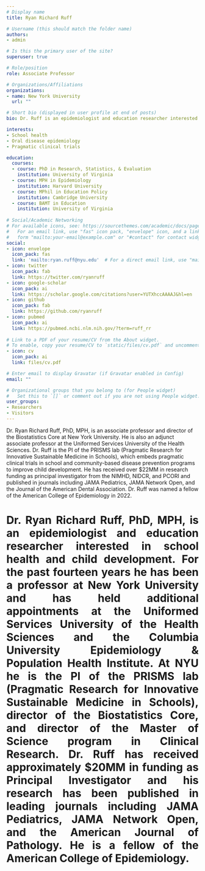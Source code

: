 ```yaml
---
# Display name
title: Ryan Richard Ruff

# Username (this should match the folder name)
authors:
- admin

# Is this the primary user of the site?
superuser: true

# Role/position
role: Associate Professor

# Organizations/Affiliations
organizations:
- name: New York University
  url: ""

# Short bio (displayed in user profile at end of posts)
bio: Dr. Ruff is an epidemiologist and education researcher interested in school-based preventive medicine and its effects on child cognitive and socioemotional development.

interests:
- School health
- Oral disease epidemiology
- Pragmatic clinical trials 

education:
  courses:
  - course: PhD in Research, Statistics, & Evaluation
    institution: University of Virginia
  - course: MPH in Epidemiology
    institution: Harvard University
  - course: MPhil in Education Policy
    institution: Cambridge University
  - course: BAMT in Education
    institution: University of Virginia
    
# Social/Academic Networking
# For available icons, see: https://sourcethemes.com/academic/docs/page-builder/#icons
#   For an email link, use "fas" icon pack, "envelope" icon, and a link in the
#   form "mailto:your-email@example.com" or "#contact" for contact widget.
social:
- icon: envelope
  icon_pack: fas
  link: 'mailto:ryan.ruff@nyu.edu'  # For a direct email link, use "mailto:test@example.org".
- icon: twitter
  icon_pack: fab
  link: https://twitter.com/ryanruff
- icon: google-scholar
  icon_pack: ai
  link: https://scholar.google.com/citations?user=YUTXhccAAAAJ&hl=en
- icon: github
  icon_pack: fab
  link: https://github.com/ryanruff
- icon: pubmed
  icon_pack: ai
  link: https://pubmed.ncbi.nlm.nih.gov/?term=ruff_rr
  
# Link to a PDF of your resume/CV from the About widget.
# To enable, copy your resume/CV to `static/files/cv.pdf` and uncomment the lines below.
- icon: cv
  icon_pack: ai
  link: files/cv.pdf

# Enter email to display Gravatar (if Gravatar enabled in Config)
email: ""

# Organizational groups that you belong to (for People widget)
#   Set this to `[]` or comment out if you are not using People widget.
user_groups:
- Researchers
- Visitors
---
```

Dr. Ryan Richard Ruff, PhD, MPH, is an associate professor and director of the Biostatistics Core at New York University. He is also an adjunct associate professor at the Uniformed Services University of the Health Sciences. Dr. Ruff is the PI of the PRISMS lab (Pragmatic Research for Innovative Sustainable Medicine in Schools), which embeds pragmatic clinical trials in school and community-based disease prevention programs to improve child development. He has received over $22MM in research funding as principal investigator from the NIMHD, NIDCR, and PCORI and published in journals including JAMA Pediatrics, JAMA Network Open, and the Journal of the American Dental Association. Dr. Ruff was named a fellow of the American College of Epidemiology in 2022.

# <p align="justify"> Dr. Ryan Richard Ruff, PhD, MPH, is an epidemiologist and education researcher interested in school health and child development. For the past fourteen years he has been a professor at New York University and has held additional appointments at the Uniformed Services University of the Health Sciences and the Columbia University Epidemiology & Population Health Institute. At NYU he is the PI of the PRISMS lab (Pragmatic Research for Innovative Sustainable Medicine in Schools), director of the Biostatistics Core, and director of the Master of Science program in Clinical Research. Dr. Ruff has received approximately $20MM in funding as Principal Investigator and his research has been published in leading journals including JAMA Pediatrics, JAMA Network Open, and the American Journal of Pathology. He is a fellow of the American College of Epidemiology. </p>


